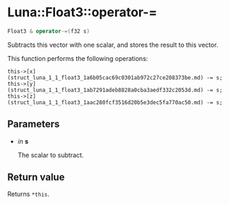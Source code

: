 # Luna::Float3::operator-=

```c++
Float3 & operator-=(f32 s)
```

Subtracts this vector with one scalar, and stores the result to this vector. 

This function performs the following operations: 
```
this->[x](struct_luna_1_1_float3_1a6b05cac69c0301ab972c27ce208373be.md) -= s;
this->[y](struct_luna_1_1_float3_1ab7291adeb8828a0cba3aedf332c2053d.md) -= s;
this->[z](struct_luna_1_1_float3_1aac280fcf3516d20b5e3dec5fa770ac50.md) -= s;
```


## Parameters
* *in* **s**

    The scalar to subtract. 

## Return value
Returns `*this`. 

